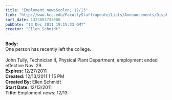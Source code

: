 ```yaml
---
title: "Emploment news&colon; 12/13"
link: "http://www.kcc.edu/FacultyStaff/update/Lists/Announcements/DispForm.aspx?ID=560"
sort_date: 1323803733000
pubDate: "13 Dec 2011 19:15:33 GMT"
creator: "Ellen Schmidt"
---
```


<div><b>Body:</b> <div class=ExternalClassBF166790AE9040C2AFA39A3123705803><div>One person has recently left the college.</div>
<div><br>John Tully, Technician II, Physical Plant Department, employment ended effective Nov. 29.</div></div></div>
<div><b>Expires:</b> 12/27/2011</div>
<div><b>Created:</b> 12/13/2011 1:15 PM</div>
<div><b>Created By:</b> Ellen Schmidt</div>
<div><b>Start Date:</b> 12/13/2011</div>
<div><b>Title:</b> Emploment news: 12/13</div>
